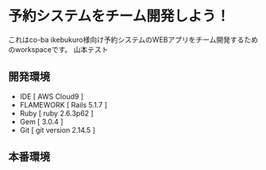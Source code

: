 # 予約システムをチーム開発しよう！

これはco-ba ikebukuro様向け予約システムのWEBアプリをチーム開発するためのworkspaceです。
山本テスト

## 開発環境

* IDE        [ AWS Cloud9 ]
* FLAMEWORK  [ Rails 5.1.7 ]
* Ruby       [ ruby 2.6.3p62 ]
* Gem        [ 3.0.4 ]
* Git        [ git version 2.14.5 ]


## 本番環境
